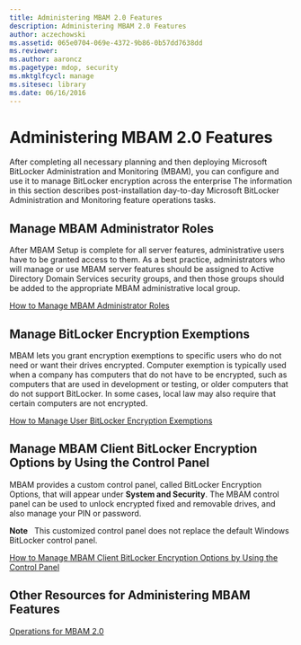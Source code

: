 ```yaml
---
title: Administering MBAM 2.0 Features
description: Administering MBAM 2.0 Features
author: aczechowski
ms.assetid: 065e0704-069e-4372-9b86-0b57dd7638dd
ms.reviewer:
ms.author: aaroncz
ms.pagetype: mdop, security
ms.mktglfcycl: manage
ms.sitesec: library
ms.date: 06/16/2016
---
```



# Administering MBAM 2.0 Features


After completing all necessary planning and then deploying Microsoft BitLocker Administration and Monitoring (MBAM), you can configure and use it to manage BitLocker encryption across the enterprise The information in this section describes post-installation day-to-day Microsoft BitLocker Administration and Monitoring feature operations tasks.

## Manage MBAM Administrator Roles


After MBAM Setup is complete for all server features, administrative users have to be granted access to them. As a best practice, administrators who will manage or use MBAM server features should be assigned to Active Directory Domain Services security groups, and then those groups should be added to the appropriate MBAM administrative local group.

[How to Manage MBAM Administrator Roles](how-to-manage-mbam-administrator-roles-mbam-2.md)

## Manage BitLocker Encryption Exemptions


MBAM lets you grant encryption exemptions to specific users who do not need or want their drives encrypted. Computer exemption is typically used when a company has computers that do not have to be encrypted, such as computers that are used in development or testing, or older computers that do not support BitLocker. In some cases, local law may also require that certain computers are not encrypted.

[How to Manage User BitLocker Encryption Exemptions](how-to-manage-user-bitlocker-encryption-exemptions-mbam-2.md)

## Manage MBAM Client BitLocker Encryption Options by Using the Control Panel


MBAM provides a custom control panel, called BitLocker Encryption Options, that will appear under **System and Security**. The MBAM control panel can be used to unlock encrypted fixed and removable drives, and also manage your PIN or password.

**Note**  
This customized control panel does not replace the default Windows BitLocker control panel.



[How to Manage MBAM Client BitLocker Encryption Options by Using the Control Panel](how-to-manage-mbam-client-bitlocker-encryption-options-by-using-the-control-panel-mbam-2.md)

## Other Resources for Administering MBAM Features


[Operations for MBAM 2.0](operations-for-mbam-20-mbam-2.md)









